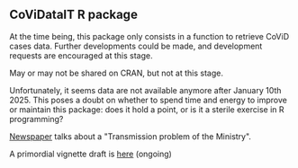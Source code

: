 ## CoViDataIT R package

At the time being, this package only consists in a function to retrieve CoViD cases data.
Further developments could be made, and development requests are encouraged at this stage.

May or may not be shared on CRAN, but not at this stage.

Unfortunately, it seems data are not available anymore after January 10th 2025. 
This poses a doubt on whether to spend time and energy to improve or maintain this package:
does it hold a point, or is it a sterile exercise in R programming?

[Newspaper](https://lab24.ilsole24ore.com/coronavirus/) talks about a "Transmission problem of the Ministry".

A primordial vignette draft is [here](https://lcef97.github.io/CoViDataIT/) (ongoing)
